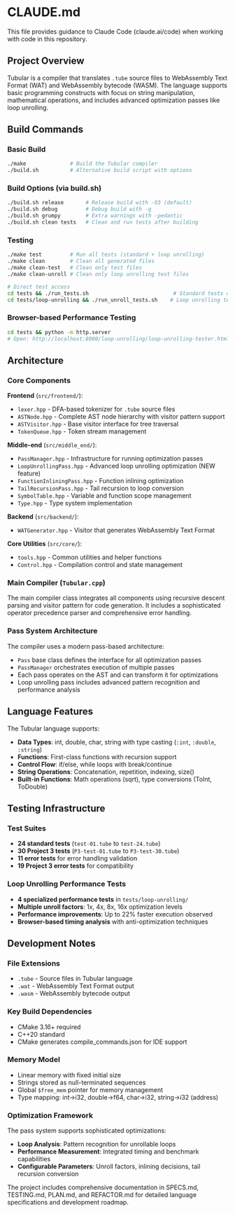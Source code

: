 # CLAUDE.md

This file provides guidance to Claude Code (claude.ai/code) when working with code in this repository.

## Project Overview

Tubular is a compiler that translates `.tube` source files to WebAssembly Text Format (WAT) and WebAssembly bytecode (WASM). The language supports basic programming constructs with focus on string manipulation, mathematical operations, and includes advanced optimization passes like loop unrolling.

## Build Commands

### Basic Build
```bash
./make              # Build the Tubular compiler  
./build.sh          # Alternative build script with options
```

### Build Options (via build.sh)
```bash
./build.sh release       # Release build with -O3 (default)
./build.sh debug         # Debug build with -g
./build.sh grumpy        # Extra warnings with -pedantic
./build.sh clean tests   # Clean and run tests after building
```

### Testing
```bash
./make test         # Run all tests (standard + loop unrolling)
./make clean        # Clean all generated files
./make clean-test   # Clean only test files
./make clean-unroll # Clean only loop unrolling test files

# Direct test access
cd tests && ./run_tests.sh                           # Standard tests only
cd tests/loop-unrolling && ./run_unroll_tests.sh    # Loop unrolling tests only
```

### Browser-based Performance Testing
```bash
cd tests && python -m http.server
# Open: http://localhost:8000/loop-unrolling/loop-unrolling-tester.html
```

## Architecture

### Core Components

**Frontend** (`src/frontend/`):
- `lexer.hpp` - DFA-based tokenizer for `.tube` source files
- `ASTNode.hpp` - Complete AST node hierarchy with visitor pattern support
- `ASTVisitor.hpp` - Base visitor interface for tree traversal
- `TokenQueue.hpp` - Token stream management

**Middle-end** (`src/middle_end/`):
- `PassManager.hpp` - Infrastructure for running optimization passes
- `LoopUnrollingPass.hpp` - Advanced loop unrolling optimization (NEW feature)
- `FunctionInliningPass.hpp` - Function inlining optimization  
- `TailRecursionPass.hpp` - Tail recursion to loop conversion
- `SymbolTable.hpp` - Variable and function scope management
- `Type.hpp` - Type system implementation

**Backend** (`src/backend/`):
- `WATGenerator.hpp` - Visitor that generates WebAssembly Text Format

**Core Utilities** (`src/core/`):
- `tools.hpp` - Common utilities and helper functions
- `Control.hpp` - Compilation control and state management

### Main Compiler (`Tubular.cpp`)
The main compiler class integrates all components using recursive descent parsing and visitor pattern for code generation. It includes a sophisticated operator precedence parser and comprehensive error handling.

### Pass System Architecture
The compiler uses a modern pass-based architecture:
- `Pass` base class defines the interface for all optimization passes
- `PassManager` orchestrates execution of multiple passes
- Each pass operates on the AST and can transform it for optimizations
- Loop unrolling pass includes advanced pattern recognition and performance analysis

## Language Features

The Tubular language supports:
- **Data Types**: int, double, char, string with type casting (`:int`, `:double`, `:string`)
- **Functions**: First-class functions with recursion support
- **Control Flow**: if/else, while loops with break/continue
- **String Operations**: Concatenation, repetition, indexing, size()
- **Built-in Functions**: Math operations (sqrt), type conversions (ToInt, ToDouble)

## Testing Infrastructure

### Test Suites
- **24 standard tests** (`test-01.tube` to `test-24.tube`)
- **30 Project 3 tests** (`P3-test-01.tube` to `P3-test-30.tube`) 
- **11 error tests** for error handling validation
- **19 Project 3 error tests** for compatibility

### Loop Unrolling Performance Tests
- **4 specialized performance tests** in `tests/loop-unrolling/`
- **Multiple unroll factors**: 1x, 4x, 8x, 16x optimization levels
- **Performance improvements**: Up to 22% faster execution observed
- **Browser-based timing analysis** with anti-optimization techniques

## Development Notes

### File Extensions
- `.tube` - Source files in Tubular language
- `.wat` - WebAssembly Text Format output
- `.wasm` - WebAssembly bytecode output

### Key Build Dependencies
- CMake 3.16+ required
- C++20 standard
- CMake generates compile_commands.json for IDE support

### Memory Model
- Linear memory with fixed initial size
- Strings stored as null-terminated sequences  
- Global `$free_mem` pointer for memory management
- Type mapping: int→i32, double→f64, char→i32, string→i32 (address)

### Optimization Framework
The pass system supports sophisticated optimizations:
- **Loop Analysis**: Pattern recognition for unrollable loops
- **Performance Measurement**: Integrated timing and benchmark capabilities  
- **Configurable Parameters**: Unroll factors, inlining decisions, tail recursion conversion

The project includes comprehensive documentation in SPECS.md, TESTING.md, PLAN.md, and REFACTOR.md for detailed language specifications and development roadmap.